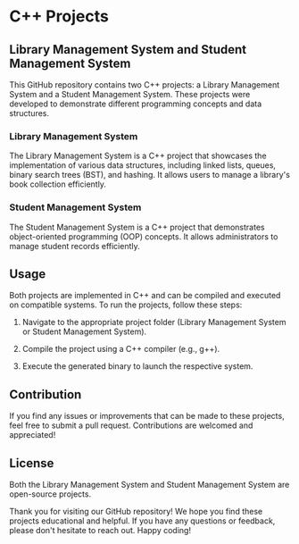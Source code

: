 # C++ Projects

## Library Management System and Student Management System
This GitHub repository contains two C++ projects: a Library Management System and a Student Management System. These projects were developed to demonstrate different programming concepts and data structures.

### Library Management System
The Library Management System is a C++ project that showcases the implementation of various data structures, including linked lists, queues, binary search trees (BST), and hashing. It allows users to manage a library's book collection efficiently.

### Student Management System
The Student Management System is a C++ project that demonstrates object-oriented programming (OOP) concepts. It allows administrators to manage student records efficiently.

## Usage

Both projects are implemented in C++ and can be compiled and executed on compatible systems. To run the projects, follow these steps:

1. Navigate to the appropriate project folder (Library Management System or Student Management System).

2. Compile the project using a C++ compiler (e.g., g++).

3. Execute the generated binary to launch the respective system.

## Contribution

If you find any issues or improvements that can be made to these projects, feel free to submit a pull request. Contributions are welcomed and appreciated!

## License

Both the Library Management System and Student Management System are open-source projects.

Thank you for visiting our GitHub repository! We hope you find these projects educational and helpful. If you have any questions or feedback, please don't hesitate to reach out. Happy coding!

